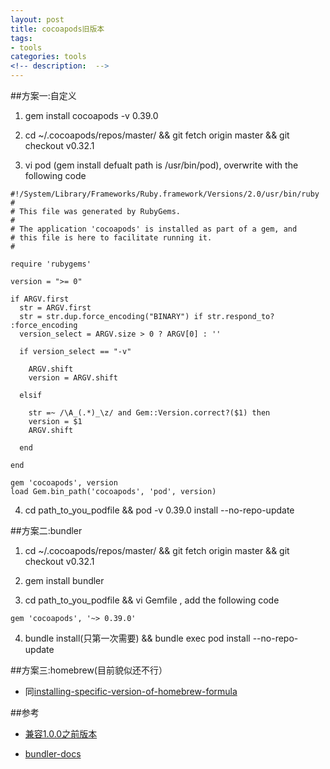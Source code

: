 ```yaml
---
layout: post
title: cocoapods旧版本
tags: 
- tools
categories: tools
<!-- description:  -->
---
```

##方案一:自定义

1. gem install cocoapods -v 0.39.0

2. cd ~/.cocoapods/repos/master/ && git fetch origin master && git checkout v0.32.1

3. vi pod (gem install defualt path is /usr/bin/pod), overwrite with the following code 

```
#!/System/Library/Frameworks/Ruby.framework/Versions/2.0/usr/bin/ruby
#
# This file was generated by RubyGems.
#
# The application 'cocoapods' is installed as part of a gem, and
# this file is here to facilitate running it.
#

require 'rubygems'

version = ">= 0"

if ARGV.first
  str = ARGV.first
  str = str.dup.force_encoding("BINARY") if str.respond_to? :force_encoding
  version_select = ARGV.size > 0 ? ARGV[0] : ''

  if version_select == "-v"

    ARGV.shift
    version = ARGV.shift

  elsif 
    
    str =~ /\A_(.*)_\z/ and Gem::Version.correct?($1) then
    version = $1
    ARGV.shift
    
  end

end

gem 'cocoapods', version
load Gem.bin_path('cocoapods', 'pod', version)
```
4. cd path_to_you_podfile && pod -v 0.39.0 install --no-repo-update

##方案二:bundler

1. cd ~/.cocoapods/repos/master/ && git fetch origin master && git checkout v0.32.1

2. gem install bundler

3. cd path_to_you_podfile && vi Gemfile , add the following code 

```
gem 'cocoapods', '~> 0.39.0'

```
4. bundle install(只第一次需要) && bundle exec pod install --no-repo-update

##方案三:homebrew(目前貌似还不行）

* 同[installing-specific-version-of-homebrew-formula](http://effectif.com/mac-os-x/installing-specific-version-of-homebrew-formula)

##参考

* [兼容1.0.0之前版本](http://blog.cocoapods.org/Sharding/)

* [bundler-docs](http://bundler.io/docs.html)
